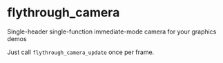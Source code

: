 # flythrough_camera

Single-header single-function immediate-mode camera for your graphics demos

Just call `flythrough_camera_update` once per frame.
